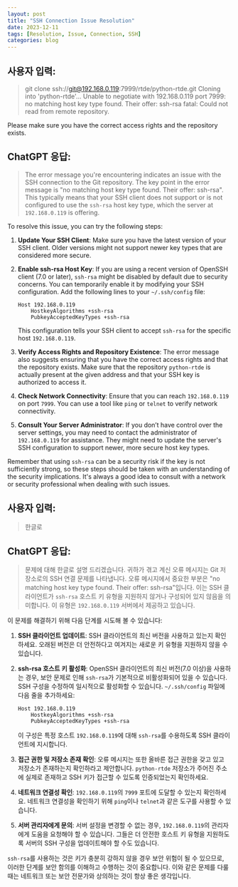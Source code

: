 ```yaml
---
layout: post
title: "SSH Connection Issue Resolution"
date: 2023-12-11
tags: [Resolution, Issue, Connection, SSH]
categories: blog
---
```


## 사용자 입력:
> git clone ssh://git@192.168.0.119:7999/rtde/python-rtde.git
Cloning into 'python-rtde'...
Unable to negotiate with 192.168.0.119 port 7999: no matching host key type found. Their offer: ssh-rsa
fatal: Could not read from remote repository.

Please make sure you have the correct access rights
and the repository exists.

## ChatGPT 응답:
> The error message you're encountering indicates an issue with the SSH connection to the Git repository. The key point in the error message is "no matching host key type found. Their offer: ssh-rsa". This typically means that your SSH client does not support or is not configured to use the `ssh-rsa` host key type, which the server at `192.168.0.119` is offering.

To resolve this issue, you can try the following steps:

1. **Update Your SSH Client**: Make sure you have the latest version of your SSH client. Older versions might not support newer key types that are considered more secure.

2. **Enable ssh-rsa Host Key**: If you are using a recent version of OpenSSH client (7.0 or later), `ssh-rsa` might be disabled by default due to security concerns. You can temporarily enable it by modifying your SSH configuration. Add the following lines to your `~/.ssh/config` file:

   ```
   Host 192.168.0.119
       HostkeyAlgorithms +ssh-rsa
       PubkeyAcceptedKeyTypes +ssh-rsa
   ```

   This configuration tells your SSH client to accept `ssh-rsa` for the specific host `192.168.0.119`.

3. **Verify Access Rights and Repository Existence**: The error message also suggests ensuring that you have the correct access rights and that the repository exists. Make sure that the repository `python-rtde` is actually present at the given address and that your SSH key is authorized to access it.

4. **Check Network Connectivity**: Ensure that you can reach `192.168.0.119` on port `7999`. You can use a tool like `ping` or `telnet` to verify network connectivity.

5. **Consult Your Server Administrator**: If you don’t have control over the server settings, you may need to contact the administrator of `192.168.0.119` for assistance. They might need to update the server's SSH configuration to support newer, more secure host key types.

Remember that using `ssh-rsa` can be a security risk if the key is not sufficiently strong, so these steps should be taken with an understanding of the security implications. It's always a good idea to consult with a network or security professional when dealing with such issues.

## 사용자 입력:
> 한글로

## ChatGPT 응답:
> 문제에 대해 한글로 설명 드리겠습니다. 귀하가 겪고 계신 오류 메시지는 Git 저장소로의 SSH 연결 문제를 나타냅니다. 오류 메시지에서 중요한 부분은 "no matching host key type found. Their offer: ssh-rsa"입니다. 이는 SSH 클라이언트가 `ssh-rsa` 호스트 키 유형을 지원하지 않거나 구성되어 있지 않음을 의미합니다. 이 유형은 `192.168.0.119` 서버에서 제공하고 있습니다.

이 문제를 해결하기 위해 다음 단계를 시도해 볼 수 있습니다:

1. **SSH 클라이언트 업데이트**: SSH 클라이언트의 최신 버전을 사용하고 있는지 확인하세요. 오래된 버전은 더 안전하다고 여겨지는 새로운 키 유형을 지원하지 않을 수 있습니다.

2. **ssh-rsa 호스트 키 활성화**: OpenSSH 클라이언트의 최신 버전(7.0 이상)을 사용하는 경우, 보안 문제로 인해 `ssh-rsa`가 기본적으로 비활성화되어 있을 수 있습니다. SSH 구성을 수정하여 일시적으로 활성화할 수 있습니다. `~/.ssh/config` 파일에 다음 줄을 추가하세요:

   ```
   Host 192.168.0.119
       HostkeyAlgorithms +ssh-rsa
       PubkeyAcceptedKeyTypes +ssh-rsa
   ```

   이 구성은 특정 호스트 `192.168.0.119`에 대해 `ssh-rsa`를 수용하도록 SSH 클라이언트에 지시합니다.

3. **접근 권한 및 저장소 존재 확인**: 오류 메시지는 또한 올바른 접근 권한을 갖고 있고 저장소가 존재하는지 확인하라고 제안합니다. `python-rtde` 저장소가 주어진 주소에 실제로 존재하고 SSH 키가 접근할 수 있도록 인증되었는지 확인하세요.

4. **네트워크 연결성 확인**: `192.168.0.119`의 `7999` 포트에 도달할 수 있는지 확인하세요. 네트워크 연결성을 확인하기 위해 `ping`이나 `telnet`과 같은 도구를 사용할 수 있습니다.

5. **서버 관리자에게 문의**: 서버 설정을 변경할 수 없는 경우, `192.168.0.119`의 관리자에게 도움을 요청해야 할 수 있습니다. 그들은 더 안전한 호스트 키 유형을 지원하도록 서버의 SSH 구성을 업데이트해야 할 수도 있습니다.

`ssh-rsa`를 사용하는 것은 키가 충분히 강하지 않을 경우 보안 위험이 될 수 있으므로, 이러한 단계를 보안 함의를 이해하고 수행하는 것이 중요합니다. 이와 같은 문제를 다룰 때는 네트워크 또는 보안 전문가와 상의하는 것이 항상 좋은 생각입니다.

